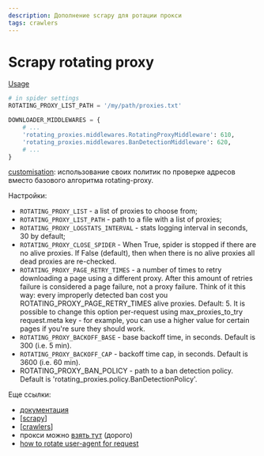 ```yaml
---
description: Дополнение scrapy для ротации прокси
tags: crawlers
---
```

# Scrapy rotating proxy

[Usage](https://github.com/TeamHG-Memex/scrapy-rotating-proxies#usage)

```python
# in spider settings
ROTATING_PROXY_LIST_PATH = '/my/path/proxies.txt'

DOWNLOADER_MIDDLEWARES = {
    # ...
    'rotating_proxies.middlewares.RotatingProxyMiddleware': 610,
    'rotating_proxies.middlewares.BanDetectionMiddleware': 620,
    # ...
}
```

[customisation](https://github.com/TeamHG-Memex/scrapy-rotating-proxies#customization): использование своих политик по проверке адресов вместо базового алгоритма rotating-proxy.

Настройки:

- `ROTATING_PROXY_LIST` - a list of proxies to choose from;
- `ROTATING_PROXY_LIST_PATH` - path to a file with a list of proxies;
- `ROTATING_PROXY_LOGSTATS_INTERVAL` - stats logging interval in seconds, 30 by default;
- `ROTATING_PROXY_CLOSE_SPIDER` - When True, spider is stopped if there are no alive proxies. If False (default), then when there is no alive proxies all dead proxies are re-checked.
- `ROTATING_PROXY_PAGE_RETRY_TIMES` - a number of times to retry downloading a page using a different proxy. After this amount of retries failure is considered a page failure, not a proxy failure. Think of it this way: every improperly detected ban cost you ROTATING_PROXY_PAGE_RETRY_TIMES alive proxies. Default: 5. It is possible to change this option per-request using max_proxies_to_try request.meta key - for example, you can use a higher value for certain pages if you're sure they should work.
- `ROTATING_PROXY_BACKOFF_BASE` - base backoff time, in seconds. Default is 300 (i.e. 5 min).
- `ROTATING_PROXY_BACKOFF_CAP` - backoff time cap, in seconds. Default is 3600 (i.e. 60 min).
- ROTATING_PROXY_BAN_POLICY - path to a ban detection policy. Default is 'rotating_proxies.policy.BanDetectionPolicy'.

Еще ссылки:

- [документация](https://github.com/TeamHG-Memex/scrapy-rotating-proxies)
- [[scrapy]]
- [[crawlers]]
- прокси можно [взять тут](https://github.com/scrapy-plugins/scrapy-zyte-smartproxy) (дорого)
- [how to rotate user-agent for request](https://www.scrapehero.com/how-to-fake-and-rotate-user-agents-using-python-3/)

[//begin]: # "Autogenerated link references for markdown compatibility"
[scrapy]: scrapy "Scrapy"
[crawlers]: ../lists/crawlers "Crawlers"
[//end]: # "Autogenerated link references"